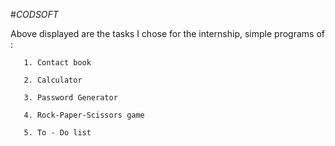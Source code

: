 #*CODSOFT*

Above displayed are the tasks I chose for the internship, 
simple programs of :

       1. Contact book
       
       2. Calculator
       
       3. Password Generator
       
       4. Rock-Paper-Scissors game 
       
       5. To - Do list
